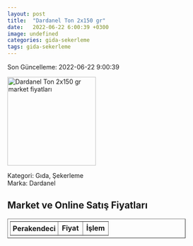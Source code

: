 ```yaml
---
layout: post
title:  "Dardanel Ton 2x150 gr"
date:   2022-06-22 6:00:39 +0300
image: undefined
categories: gida-sekerleme
tags: gida-sekerleme
---
```


Son Güncelleme: 2022-06-22 9:00:39

<img src="undefined" width="200" alt="Dardanel Ton 2x150 gr market fiyatları" />

Kategori: Gıda, Şekerleme
<br />
Marka: Dardanel

<h2>Market ve Online Satış Fiyatları</h2>

<table border="1" style="padding: 5px;width:80%;">
  <tr>
    <td style="padding: 5px;"><strong>Perakendeci</strong></td>
    <td><strong>Fiyat</strong></td>
    <td><strong>İşlem</strong></td>
  </tr>
  
</table>
